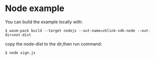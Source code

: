 # Node example
You can build the example locally with:

```
$ wasm-pack build --target nodejs --out-name=zklink-sdk-node --out-dir=not-dist
```
copy the node-dist to the dir,then run command:
```
$ node sign.js
```
